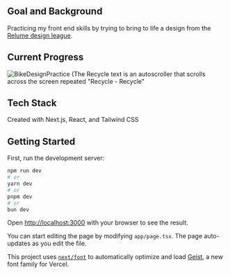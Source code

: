 ## Goal and Background
Practicing my front end skills by trying to bring to life a design from the [Relume design league](https://www.figma.com/design/mMIoVg3g0XIa0XagmrOE8o/Relume-Design-League---Figma-Arena-%7C-Joseph-vs-Dan-%7C-E-Bike-Minimal-Big-Type--Community-?node-id=0-1&t=NWroqk0YXNsm4tC3-0). 

## Current Progress
<img  alt="BikeDesignPractice" src="https://github.com/user-attachments/assets/e2498bf1-2b09-4b68-ac59-59783d14d096" />
(The Recycle text is an autoscroller that scrolls across the screen repeated "Recycle - Recycle"

## Tech Stack
Created with Next.js, React, and Tailwind CSS

## Getting Started

First, run the development server:

```bash
npm run dev
# or
yarn dev
# or
pnpm dev
# or
bun dev
```

Open [http://localhost:3000](http://localhost:3000) with your browser to see the result.

You can start editing the page by modifying `app/page.tsx`. The page auto-updates as you edit the file.

This project uses [`next/font`](https://nextjs.org/docs/app/building-your-application/optimizing/fonts) to automatically optimize and load [Geist](https://vercel.com/font), a new font family for Vercel.
